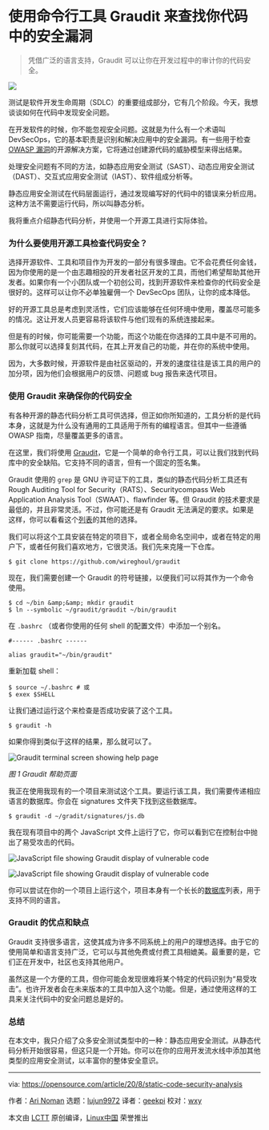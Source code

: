 [#]: collector: (lujun9972)
[#]: translator: (geekpi)
[#]: reviewer: (wxy)
[#]: publisher: (wxy)
[#]: url: (https://linux.cn/article-12576-1.html)
[#]: subject: (Use this command-line tool to find security flaws in your code)
[#]: via: (https://opensource.com/article/20/8/static-code-security-analysis)
[#]: author: (Ari Noman https://opensource.com/users/arinoman)

使用命令行工具 Graudit 来查找你代码中的安全漏洞
======

> 凭借广泛的语言支持，Graudit 可以让你在开发过程中的审计你的代码安全。

![](https://img.linux.net.cn/data/attachment/album/202009/03/114037qhi2h282wghbp74n.jpg)

测试是软件开发生命周期（SDLC）的重要组成部分，它有几个阶段。今天，我想谈谈如何在代码中发现安全问题。

在开发软件的时候，你不能忽视安全问题。这就是为什么有一个术语叫 DevSecOps，它的基本职责是识别和解决应用中的安全漏洞。有一些用于检查 [OWASP 漏洞][2]的开源解决方案，它将通过创建源代码的威胁模型来得出结果。

处理安全问题有不同的方法，如静态应用安全测试（SAST）、动态应用安全测试（DAST）、交互式应用安全测试（IAST）、软件组成分析等。

静态应用安全测试在代码层面运行，通过发现编写好的代码中的错误来分析应用。这种方法不需要运行代码，所以叫静态分析。

我将重点介绍静态代码分析，并使用一个开源工具进行实际体验。

### 为什么要使用开源工具检查代码安全？

选择开源软件、工具和项目作为开发的一部分有很多理由。它不会花费任何金钱，因为你使用的是一个由志趣相投的开发者社区开发的工具，而他们希望帮助其他开发者。如果你有一个小团队或一个初创公司，找到开源软件来检查你的代码安全是很好的。这样可以让你不必单独雇佣一个 DevSecOps 团队，让你的成本降低。

好的开源工具总是考虑到灵活性，它们应该能够在任何环境中使用，覆盖尽可能多的情况。这让开发人员更容易将该软件与他们现有的系统连接起来。

但是有的时候，你可能需要一个功能，而这个功能在你选择的工具中是不可用的。那么你就可以选择复刻其代码，在其上开发自己的功能，并在你的系统中使用。

因为，大多数时候，开源软件是由社区驱动的，开发的速度往往是该工具的用户的加分项，因为他们会根据用户的反馈、问题或 bug 报告来迭代项目。

### 使用 Graudit 来确保你的代码安全

有各种开源的静态代码分析工具可供选择，但正如你所知道的，工具分析的是代码本身，这就是为什么没有通用的工具适用于所有的编程语言。但其中一些遵循 OWASP 指南，尽量覆盖更多的语言。

在这里，我们将使用 [Graudit][3]，它是一个简单的命令行工具，可以让我们找到代码库中的安全缺陷。它支持不同的语言，但有一个固定的签名集。

Graudit 使用的 `grep` 是 GNU 许可证下的工具，类似的静态代码分析工具还有 Rough Auditing Tool for Security（RATS）、Securitycompass Web Application Analysis Tool（SWAAT）、flawfinder 等。但 Graudit 的技术要求是最低的，并且非常灵活。不过，你可能还是有 Graudit 无法满足的要求。如果是这样，你可以看看这个[列表][4]的其他的选择。

我们可以将这个工具安装在特定的项目下，或者全局命名空间中，或者在特定的用户下，或者任何我们喜欢地方，它很灵活。我们先来克隆一下仓库。

```
$ git clone https://github.com/wireghoul/graudit
```

现在，我们需要创建一个 Graudit 的符号链接，以便我们可以将其作为一个命令使用。

```
$ cd ~/bin &amp;&amp; mkdir graudit
$ ln --symbolic ~/graudit/graudit ~/bin/graudit
```

在 `.bashrc` （或者你使用的任何 shell 的配置文件）中添加一个别名。

```
#------ .bashrc ------

alias graudit="~/bin/graudit"
```

重新加载 shell：

```
$ source ~/.bashrc # 或
$ exex $SHELL
```

让我们通过运行这个来检查是否成功安装了这个工具。

```
$ graudit -h
```

如果你得到类似于这样的结果，那么就可以了。

![Graudit terminal screen showing help page][5]

*图 1 Graudit 帮助页面*

我正在使用我现有的一个项目来测试这个工具。要运行该工具，我们需要传递相应语言的数据库。你会在 signatures 文件夹下找到这些数据库。

```
$ graudit -d ~/gradit/signatures/js.db
```

我在现有项目中的两个 JavaScript 文件上运行了它，你可以看到它在控制台中抛出了易受攻击的代码。

![JavaScript file showing Graudit display of vulnerable code][6]

![JavaScript file showing Graudit display of vulnerable code][7]

你可以尝试在你的一个项目上运行这个，项目本身有一个长长的[数据库][8]列表，用于支持不同的语言。

### Graudit 的优点和缺点

Graudit 支持很多语言，这使其成为许多不同系统上的用户的理想选择。由于它的使用简单和语言支持广泛，它可以与其他免费或付费工具相媲美。最重要的是，它们正在开发中，社区也支持其他用户。

虽然这是一个方便的工具，但你可能会发现很难将某个特定的代码识别为“易受攻击”。也许开发者会在未来版本的工具中加入这个功能。但是，通过使用这样的工具来关注代码中的安全问题总是好的。

### 总结

在本文中，我只介绍了众多安全测试类型中的一种：静态应用安全测试。从静态代码分析开始很容易，但这只是一个开始。你可以在你的应用开发流水线中添加其他类型的应用安全测试，以丰富你的整体安全意识。

--------------------------------------------------------------------------------

via: https://opensource.com/article/20/8/static-code-security-analysis

作者：[Ari Noman][a]
选题：[lujun9972][b]
译者：[geekpi](https://github.com/geekpi)
校对：[wxy](https://github.com/wxy)

本文由 [LCTT](https://github.com/LCTT/TranslateProject) 原创编译，[Linux中国](https://linux.cn/) 荣誉推出

[a]: https://opensource.com/users/arinoman
[b]: https://github.com/lujun9972
[1]: https://opensource.com/sites/default/files/styles/image-full-size/public/lead-images/programming_code_screen_display.jpg?itok=2HMTzqz0 (Code on a screen)
[2]: https://owasp.org/www-community/vulnerabilities/
[3]: https://github.com/wireghoul/graudit
[4]: https://project-awesome.org/mre/awesome-static-analysis
[5]: https://opensource.com/sites/default/files/uploads/graudit_1.png (Graudit terminal screen showing help page)
[6]: https://opensource.com/sites/default/files/uploads/graudit_2.png (JavaScript file showing Graudit display of vulnerable code)
[7]: https://opensource.com/sites/default/files/uploads/graudit_3.png (JavaScript file showing Graudit display of vulnerable code)
[8]: https://github.com/wireghoul/graudit#databases
